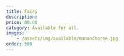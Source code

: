 ```yaml
---
title: Fairy
description: 
price: 80.00
category: Available for all.
images: 
    - /assets/img/available/manandhorse.jpg
order: 500
---
```

